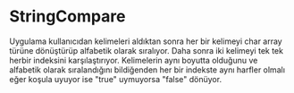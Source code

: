 # StringCompare
Uygulama kullanıcıdan kelimeleri aldıktan sonra her bir kelimeyi char array türüne dönüştürüp alfabetik olarak sıralıyor. Daha sonra iki kelimeyi tek tek herbir indeksini 
karşılaştırıyor. Kelimelerin aynı boyutta olduğunu ve alfabetik olarak sıralandığını bildiğenden her bir indekste aynı harfler olmalı eğer koşula uyuyor ise "true" 
uymuyorsa "false" dönüyor.
